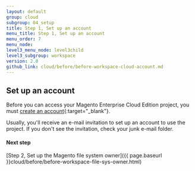 ```yaml
---
layout: default
group: cloud
subgroup: 04_setup
title: Step 1, Set up an account
menu_title: Step 1, Set up an account
menu_order: 7
menu_node: 
level3_menu_node: level3child
level3_subgroup: workspace
version: 2.0
github_link: cloud/before/before-workspace-cloud-account.md
---
```


## Set up an account
Before you can access your Magento Enterprise Cloud Edition project, you must [create an account](https://accounts.magento.cloud){:target="_blank"}. 

Usually, you'll receive an e-mail invitation to set up an account to use the project. If you don't see the invitation, check your junk e-mail folder.

#### Next step
[Step 2, Set up the Magento file system owner]({{ page.baseurl }}cloud/before/before-workspace-file-sys-owner.html)